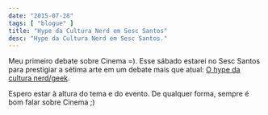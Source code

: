 ```yaml
---
date: "2015-07-28"
tags: [ "blogue" ]
title: "Hype da Cultura Nerd em Sesc Santos"
desc: "Hype da Cultura Nerd em Sesc Santos."
---
```

Meu primeiro debate sobre Cinema =). Esse sábado estarei no Sesc Santos para prestigiar a sétima arte em um debate mais que atual: [O hype da cultura nerd/geek](http://culturalmentesantista.com.br/2015/07/programacao-geek-tem-oficinas-debate-show-e-desfile-cosplay-ate-domingo).

Espero estar à altura do tema e do evento. De qualquer forma, sempre é bom falar sobre Cinema ;)
